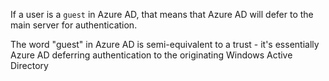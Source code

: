 If a user is a `guest` in Azure AD, that means that Azure AD will defer to the main server for authentication. 

The word "guest" in Azure AD is semi-equivalent to a trust - it's essentially Azure AD deferring authentication to the originating Windows Active Directory
